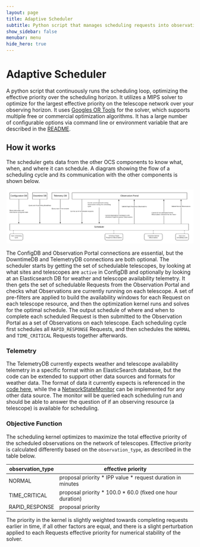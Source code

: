 ```yaml
---
layout: page
title: Adaptive Scheduler
subtitle: Python script that manages scheduling requests into observations.
show_sidebar: false
menubar: menu
hide_hero: true
---
```


# Adaptive Scheduler

A python script that continuously runs the scheduling loop, optimizing the effective priority over the scheduling horizon. It utilizes a MIPS solver to optimize for the largest effective priority on the telescope network over your observing horizon. It uses [Googles OR Tools](https://github.com/google/or-tools) for the solver, which supports multiple free or commercial optimization algorithms. It has a large number of configurable options via command line or environment variable that are described in the [README](https://github.com/observatorycontrolsystem/adaptive_scheduler/blob/main/README.md).

## How it works

The scheduler gets data from the other OCS components to know what, when, and where it can schedule. A diagram showing the flow of a scheduling cycle and its communication with the other components is shown below.

![Scheduler Workflow](/assets/images/scheduler_workflow.png)

The ConfigDB and Observation Portal connections are essential, but the DowntimeDB and TelemetryDB connections are both optional. The scheduler starts by getting the set of schedulable telescopes, by looking at what sites and telescopes are `active` in ConfigDB and optionally by looking at an Elasticsearch DB for weather and telescope availability telemetry. It then gets the set of schedulable Requests from the Observation Portal and checks what Observations are currently running on each telescope. A set of pre-filters are applied to build the availability windows for each Request on each telescope resource, and then the optimization kernel runs and solves for the optimal schedule. The output schedule of where and when to complete each scheduled Request is then submitted to the Observation Portal as a set of Observations on each telescope. Each scheduling cycle first schedules all `RAPID_RESPONSE` Requests, and then schedules the `NORMAL` and `TIME_CRITICAL` Requests together afterwards.

### Telemetry

The TelemetryDB currently expects weather and telescope availability telemetry in a specific format within an ElasticSearch database, but the code can be extended to support other data sources and formats for weather data. The format of data it currently expects is referenced in the [code here](https://github.com/observatorycontrolsystem/adaptive_scheduler/blob/main/adaptive_scheduler/monitoring/elasticearch_telemetry.py), while the a [NetworkStateMonitor](https://github.com/observatorycontrolsystem/adaptive_scheduler/blob/main/adaptive_scheduler/monitoring/monitors.py#L25) can be implemented for any other data source. The monitor will be queried each scheduling run and should be able to answer the question of if an observing resource (a telescope) is available for scheduling.

### Objective Function

The scheduling kernel optimizes to maximize the total effective priority of the scheduled observations on the network of telescopes. Effective priority is calculated differently based on the `observation_type`, as described in the table below.

| observation_type | effective priority |
| ---------------- | ------------------ |
| NORMAL | proposal priority * IPP value * request duration in minutes |
| TIME_CRITICAL | proposal priority * 100.0 * 60.0 (fixed one hour duration) |
| RAPID_RESPONSE | proposal priority |

The priority in the kernel is slightly weighted towards completing requests earlier in time, if all other factors are equal, and there is a slight perturbation applied to each Requests effective priority for numerical stability of the solver.
